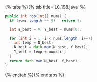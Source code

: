 {% tabs %}{% tab title='LC_198.java' %}

```java
public int rob(int[] nums) {
  if (nums.length == 0)   return 0;

  int N_best = 0, Y_best = nums[0];

  for (int i = 1; i < nums.length; i++){
    int temp = N_best;
    N_best = Math.max(N_best, Y_best);
    Y_best = temp + nums[i];
  }
  return Math.max(N_best, Y_best);
}
```

{% endtab %}{% endtabs %}
